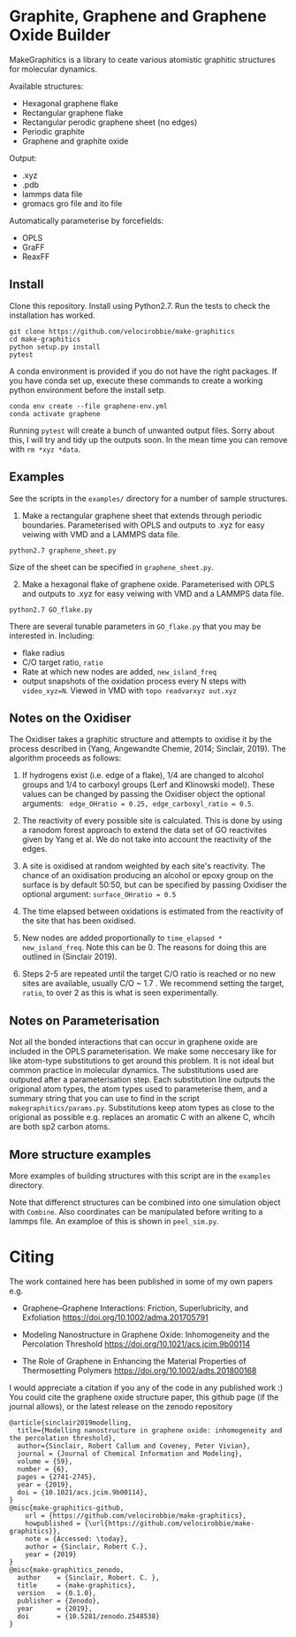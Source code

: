 # Graphite, Graphene and Graphene Oxide Builder

MakeGraphitics is a library to ceate various atomistic graphitic structures for molecular dynamics.

Available structures:
- Hexagonal graphene flake
- Rectangular graphene flake
- Rectangular perodic graphene sheet (no edges)
- Periodic graphite 
- Graphene and graphite oxide

Output:
- .xyz 
- .pdb
- lammps data file
- gromacs gro file and ito file

Automatically parameterise by forcefields:
- OPLS
- GraFF
- ReaxFF

## Install

Clone this repository. Install using Python2.7. Run the tests to check the installation has worked.
```
git clone https://github.com/velocirobbie/make-graphitics
cd make-graphitics
python setup.py install
pytest
```

A conda environment is provided if you do not have the right packages. If you have conda set up, execute these commands to create a working python environment before the install setp.
```
conda env create --file graphene-env.yml
conda activate graphene
```

Running `pytest` will create a bunch of unwanted output files. Sorry about this, I will try and tidy up the outputs soon. In the mean time you can remove with `rm *xyz *data`.

## Examples

See the scripts in the `examples/` directory for a number of sample structures.

1) Make a rectangular graphene sheet that extends through periodic boundaries. Parameterised with OPLS and outputs to .xyz for easy veiwing with VMD and a LAMMPS data file.
```
python2.7 graphene_sheet.py
```
Size of the sheet can be specified in `graphene_sheet.py`.

2) Make a hexagonal flake of graphene oxide. Parameterised with OPLS and outputs to .xyz for easy veiwing with VMD and a LAMMPS data file.
```
python2.7 GO_flake.py
```
There are several tunable parameters in `GO_flake.py` that you may be interested in. Including:
- flake radius
- C/O target ratio, `ratio`
- Rate at which new nodes are added, `new_island_freq`
- output snapshots of the oxidation process every N steps with `video_xyz=N`. Viewed in VMD with `topo readvarxyz out.xyz`

## Notes on the Oxidiser 

The Oxidiser takes a graphitic structure and attempts to oxidise it by the process described in (Yang, Angewandte Chemie, 2014; Sinclair, 2019). The algorithm proceeds as follows:

1) If hydrogens exist (i.e. edge of a flake), 1/4 are changed to alcohol groups and 1/4 to carboxyl groups (Lerf and Klinowski model). These values can be changed by passing the Oxidiser object the optional arguments: ` edge_OHratio = 0.25, edge_carboxyl_ratio = 0.5`.

2) The reactivity of every possible site is calculated. This is done by using a ranodom forest approach to extend the data set of GO reactivites given by Yang et al. We do not take into account the reactivity of the edges.

3) A site is oxidised at random weighted by each site's reactivity. The chance of an oxidisation producing an alcohol or epoxy group on the surface is by default 50:50, but can be specified by passing Oxidiser the optional argument: `surface_OHratio = 0.5`

4) The time elapsed between oxidations is estimated from the reactivity of the site that has been oxidised.

5) New nodes are added proportionally to `time_elapsed * new_island_freq`. Note this can be 0. The reasons for doing this are outlined in (Sinclair 2019).

6) Steps 2-5 are repeated until the target C/O ratio is reached or no new sites are available, usually C/O ~ 1.7 . We recommend setting the target, `ratio`, to over 2 as this is what is seen experimentally.

## Notes on Parameterisation

Not all the bonded interactions that can occur in graphene oxide are included in the OPLS parameterisation. We make some neccesary like for like atom-type substitutions to get around this problem. It is not ideal but common practice in molecular dynamics. The substitutions used are outputed after a parameterisation step. Each substitution line outputs the origional atom types, the atom types used to parameterise them, and a summary string that you can use to find in the script `makegraphitics/params.py`. Substitutions keep atom types as close to the origional as possible e.g. replaces an aromatic C with an alkene C, whcih are both sp2 carbon atoms. 

## More structure examples

More examples of building structures with this script are in the `examples` directory.

Note that differenct structures can be combined into one simulation object with `Combine`. Also coordinates can be manipulated before writing to a lammps file. An examploe of this is shown in `peel_sim.py`.

# Citing

The work contained here has been published in some of my own papers e.g.

 - Graphene–Graphene Interactions: Friction, Superlubricity, and Exfoliation https://doi.org/10.1002/adma.201705791

 - Modeling Nanostructure in Graphene Oxide: Inhomogeneity and the Percolation Threshold https://doi.org/10.1021/acs.jcim.9b00114

 - The Role of Graphene in Enhancing the Material Properties of Thermosetting Polymers https://doi.org/10.1002/adts.201800168

I would appreciate a citation if you any of the code in any published work :) You could cite the graphene oxide structure paper, this github page (if the journal allows), or the latest release on the zenodo repository

```
@article{sinclair2019modelling,
  title={Modelling nanostructure in graphene oxide: inhomogeneity and the percolation threshold},
  author={Sinclair, Robert Callum and Coveney, Peter Vivian},
  journal = {Journal of Chemical Information and Modeling},
  volume = {59},
  number = {6},
  pages = {2741-2745},
  year = {2019},
  doi = {10.1021/acs.jcim.9b00114},
}
@misc{make-graphitics-github,
    url = {https://github.com/velocirobbie/make-graphitics},
    howpublished = {\url{https://github.com/velocirobbie/make-graphitics}},
    note = {Accessed: \today},
    author = {Sinclair, Robert C.},
    year = {2019}
}
@misc{make-graphitics_zenodo,
  author    = {Sinclair, Robert. C. },
  title     = {make-graphitics},
  version   = {0.1.0},
  publisher = {Zenodo},
  year      = {2019},
  doi       = {10.5281/zenodo.2548538}
}

